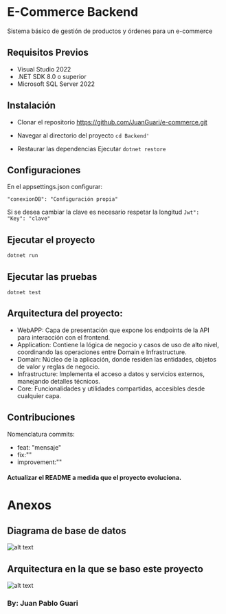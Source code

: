 # E-Commerce Backend
Sistema básico de gestión de productos y órdenes para un e-commerce

## Requisitos Previos
- Visual Studio 2022
- .NET SDK 8.0 o superior
- Microsoft SQL Server 2022

## Instalación
- Clonar el repositorio
https://github.com/JuanGuari/e-commerce.git

- Navegar al directorio del proyecto
```cd Backend'```

- Restaurar las dependencias
Ejecutar ```dotnet restore```

## Configuraciones

En el appsettings.json configurar:

```"conexionDB": "Configuración propia"```

Si se desea cambiar la clave es necesario respetar la longitud
```Jwt":```
 ```   "Key": "clave"```

## Ejecutar el proyecto
```dotnet run```

## Ejecutar las pruebas
```dotnet test```

## Arquitectura del proyecto:
- WebAPP: Capa de presentación que expone los endpoints de la API para interacción con el frontend.
- Application: Contiene la lógica de negocio y casos de uso de alto nivel, coordinando las operaciones entre Domain e Infrastructure.
- Domain: Núcleo de la aplicación, donde residen las entidades, objetos de valor y reglas de negocio.
- Infrastructure: Implementa el acceso a datos y servicios externos, manejando detalles técnicos.
- Core: Funcionalidades y utilidades compartidas, accesibles desde cualquier capa.


## Contribuciones

Nomenclatura commits: 
- feat: "mensaje" 
- fix:"" 
- improvement:""

#### Actualizar el README a medida que el proyecto evoluciona.

# Anexos

## Diagrama de base de datos
![alt text](<diagrama de clases.png>)
## Arquitectura en la que se baso este proyecto

![alt text](Arquitectura.jpg)

### By: Juan Pablo Guari